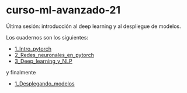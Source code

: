 # curso-ml-avanzado-21

Última sesión: introducción al deep learning y al despliegue de modelos.

Los cuadernos son los siguientes:

* [1_Intro_pytorch](deep_learning/1_Intro_pytorch.ipynb)
* [2_Redes_neuronales_en_pytorch](deep_learning/2_Redes_neuronales_en_pytorch.ipynb)
* [3_Deep_learning_y_NLP](deep_learning/3_Deep_learning_y_NLP.ipynb)

y finalmente

* [1_Desplegando_modelos](deep_learning/1_Desplegando_modelos.ipynb)
